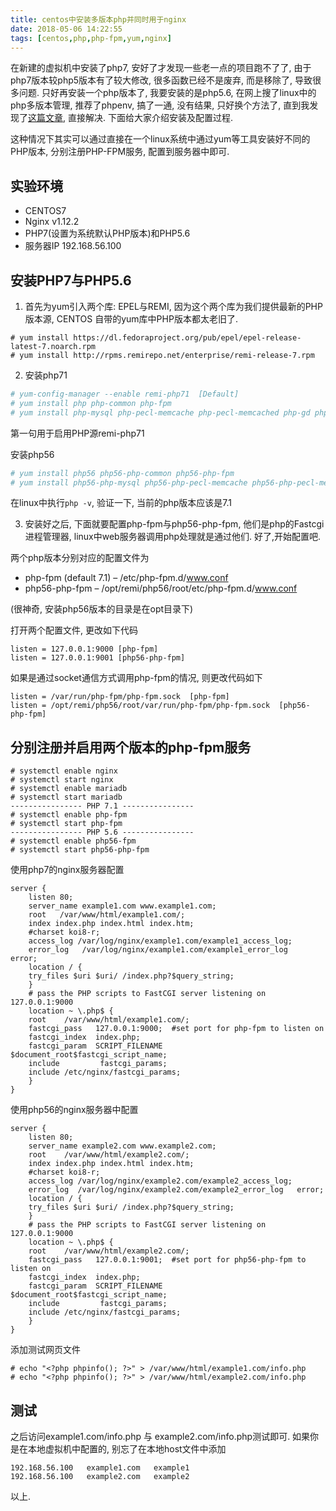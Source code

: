 ```yaml
---
title: centos中安装多版本php并同时用于nginx
date: 2018-05-06 14:22:55
tags: [centos,php,php-fpm,yum,nginx]
---
```


在新建的虚拟机中安装了php7, 安好了才发现一些老一点的项目跑不了了, 由于php7版本较php5版本有了较大修改, 很多函数已经不是废弃, 而是移除了, 导致很多问题. 只好再安装一个php版本了, 我要安装的是php5.6, 在网上搜了linux中的php多版本管理, 推荐了phpenv, 搞了一通, 没有结果, 只好换个方法了, 直到我发现了[这篇文章](https://www.tecmint.com/run-multiple-websites-with-different-php-versions-in-nginx/), 直接解决. 下面给大家介绍安装及配置过程.

<!-- more -->
这种情况下其实可以通过直接在一个linux系统中通过yum等工具安装好不同的PHP版本, 分别注册PHP-FPM服务, 配置到服务器中即可.

## 实验环境
- CENTOS7
- Nginx v1.12.2
- PHP7(设置为系统默认PHP版本)和PHP5.6
- 服务器IP 192.168.56.100

## 安装PHP7与PHP5.6
1. 首先为yum引入两个库: EPEL与REMI, 因为这个两个库为我们提供最新的PHP版本源, CENTOS 自带的yum库中PHP版本都太老旧了.
```
# yum install https://dl.fedoraproject.org/pub/epel/epel-release-latest-7.noarch.rpm
# yum install http://rpms.remirepo.net/enterprise/remi-release-7.rpm
```
2. 安装php71
```bash
# yum-config-manager --enable remi-php71  [Default]
# yum install php php-common php-fpm
# yum install php-mysql php-pecl-memcache php-pecl-memcached php-gd php-mbstring php-mcrypt php-xml php-pecl-apc php-cli php-pear php-pdo
```
第一句用于启用PHP源remi-php71

安装php56
```bash
# yum install php56 php56-php-common php56-php-fpm
# yum install php56-php-mysql php56-php-pecl-memcache php56-php-pecl-memcached php56-php-gd php56-php-mbstring php56-php-mcrypt php56-php-xml php56-php-pecl-apc php56-php-cli php56-php-pear php56-php-pdo
```

在linux中执行`php -v`, 验证一下, 当前的php版本应该是7.1

3. 安装好之后, 下面就要配置php-fpm与php56-php-fpm, 他们是php的Fastcgi进程管理器, linux中web服务器调用php处理就是通过他们.
好了,开始配置吧.

两个php版本分别对应的配置文件为
- php-fpm (default 7.1) – /etc/php-fpm.d/www.conf
- php56-php-fpm – /opt/remi/php56/root/etc/php-fpm.d/www.conf

(很神奇, 安装php56版本的目录是在opt目录下)

打开两个配置文件, 更改如下代码

```
listen = 127.0.0.1:9000	[php-fpm]
listen = 127.0.0.1:9001	[php56-php-fpm]
```

如果是通过socket通信方式调用php-fpm的情况, 则更改代码如下
```
listen = /var/run/php-fpm/php-fpm.sock	[php-fpm]
listen = /opt/remi/php56/root/var/run/php-fpm/php-fpm.sock	[php56-php-fpm]
```

## 分别注册并启用两个版本的php-fpm服务
```
# systemctl enable nginx 
# systemctl start nginx 
# systemctl enable mariadb 
# systemctl start mariadb 
---------------- PHP 7.1 ---------------- 
# systemctl enable php-fpm 
# systemctl start php-fpm 
---------------- PHP 5.6 ----------------
# systemctl enable php56-fpm 
# systemctl start php56-php-fpm
```

使用php7的nginx服务器配置
```
server {
    listen 80;
    server_name example1.com www.example1.com;
    root   /var/www/html/example1.com/;
    index index.php index.html index.htm;
    #charset koi8-r;
    access_log /var/log/nginx/example1.com/example1_access_log;
    error_log   /var/log/nginx/example1.com/example1_error_log   error;
    location / {
    try_files $uri $uri/ /index.php?$query_string;
    }
    # pass the PHP scripts to FastCGI server listening on 127.0.0.1:9000
    location ~ \.php$ {
    root    /var/www/html/example1.com/;
    fastcgi_pass   127.0.0.1:9000;	#set port for php-fpm to listen on
    fastcgi_index  index.php;
    fastcgi_param  SCRIPT_FILENAME  $document_root$fastcgi_script_name;
    include         fastcgi_params;
    include /etc/nginx/fastcgi_params;
    }
}
````
使用php56的nginx服务器中配置
```
server {
    listen 80;
    server_name example2.com www.example2.com;
    root    /var/www/html/example2.com/;
    index index.php index.html index.htm;
    #charset koi8-r;
    access_log /var/log/nginx/example2.com/example2_access_log;
    error_log  /var/log/nginx/example2.com/example2_error_log   error;
    location / {
    try_files $uri $uri/ /index.php?$query_string;
    }
    # pass the PHP scripts to FastCGI server listening on 127.0.0.1:9000
    location ~ \.php$ {
    root    /var/www/html/example2.com/;
    fastcgi_pass   127.0.0.1:9001;	#set port for php56-php-fpm to listen on
    fastcgi_index  index.php;
    fastcgi_param  SCRIPT_FILENAME  $document_root$fastcgi_script_name;
    include         fastcgi_params;
    include /etc/nginx/fastcgi_params;
    }
}
```

添加测试网页文件
```
# echo "<?php phpinfo(); ?>" > /var/www/html/example1.com/info.php
# echo "<?php phpinfo(); ?>" > /var/www/html/example2.com/info.php
```

## 测试
之后访问example1.com/info.php 与 example2.com/info.php测试即可.
如果你是在本地虚拟机中配置的, 别忘了在本地host文件中添加

```
192.168.56.100   example1.com   example1
192.168.56.100   example2.com   example2
```

以上.